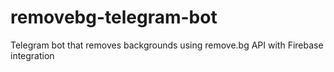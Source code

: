 # removebg-telegram-bot
Telegram bot that removes backgrounds using remove.bg API with Firebase integration
